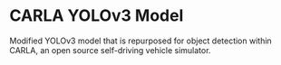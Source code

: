 # CARLA YOLOv3 Model
Modified YOLOv3 model that is repurposed for object detection within CARLA, an open source self-driving vehicle simulator.
